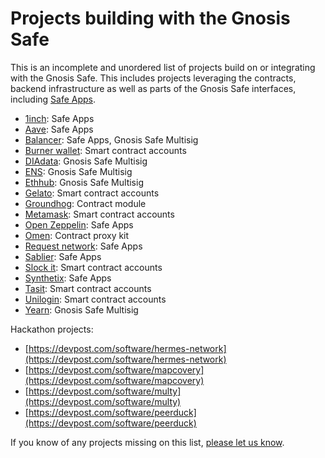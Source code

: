 # Projects building with the Gnosis Safe

This is an incomplete and unordered list of projects build on or integrating with the Gnosis Safe. This includes projects leveraging the contracts, backend infrastructure as well as parts of the Gnosis Safe interfaces, including [Safe Apps](https://docs.gnosis.io/safe/docs/sdks_safe_apps).

* [1inch](https://1inch.exchange/): Safe Apps
* [Aave](https://aave.com/): Safe Apps
* [Balancer](https://balancer.finance/): Safe Apps, Gnosis Safe Multisig
* [Burner wallet](https://xdai.io/): Smart contract accounts
* [DIAdata](https://diadata.org/): Gnosis Safe Multisig
* [ENS](https://ens.domains/): Gnosis Safe Multisig
* [Ethhub](https://ethhub.io/): Gnosis Safe Multisig
* [Gelato](https://gelato.finance/): Smart contract accounts
* [Groundhog](https://groundhog.network/): Contract module
* [Metamask](https://metamask.io/): Smart contract accounts
* [Open Zeppelin](https://openzeppelin.com/): Safe Apps
* [Omen](https://docs.gnosis.io/safe/docs/intro_projects/omen.eth.link/): Contract proxy kit
* [Request network](https://request.network/): Safe Apps
* [Sablier](https://sablier.finance/): Safe Apps
* [Slock it](https://slock.it/): Smart contract accounts
* [Synthetix](https://synthetix.io/): Safe Apps
* [Tasit](https://tasit.io/): Smart contract accounts
* [Unilogin](https://unilogin.io/): Smart contract accounts
* [Yearn](https://yearn.finance/): Gnosis Safe Multisig

Hackathon projects:

* [https://devpost.com/software/hermes-network](https://devpost.com/software/hermes-network)
* [https://devpost.com/software/mapcovery](https://devpost.com/software/mapcovery)
* [https://devpost.com/software/multy](https://devpost.com/software/multy)
* [https://devpost.com/software/peerduck](https://devpost.com/software/peerduck)

If you know of any projects missing on this list, [please let us know](https://discordapp.com/invite/FPMRAwK).

